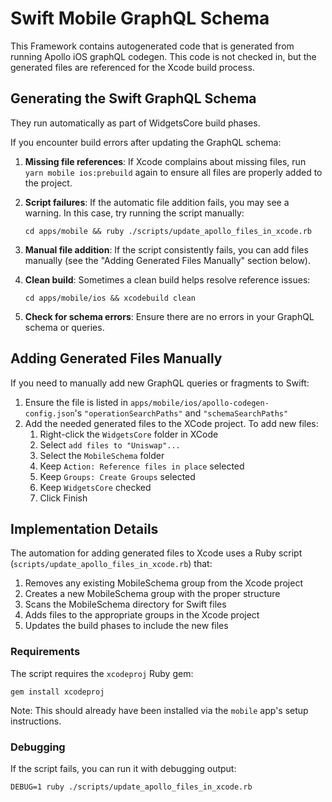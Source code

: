 # Swift Mobile GraphQL Schema

This Framework contains autogenerated code that is generated from running Apollo iOS graphQL codegen. This code is not checked in, but the generated files are referenced for the Xcode build process.

## Generating the Swift GraphQL Schema

They run automatically as part of WidgetsCore build phases.

If you encounter build errors after updating the GraphQL schema:

1. **Missing file references**: If Xcode complains about missing files, run `yarn mobile ios:prebuild` again to ensure all files are properly added to the project.

2. **Script failures**: If the automatic file addition fails, you may see a warning. In this case, try running the script manually:

   ```
   cd apps/mobile && ruby ./scripts/update_apollo_files_in_xcode.rb
   ```

3. **Manual file addition**: If the script consistently fails, you can add files manually (see the "Adding Generated Files Manually" section below).

4. **Clean build**: Sometimes a clean build helps resolve reference issues:

   ```
   cd apps/mobile/ios && xcodebuild clean
   ```

5. **Check for schema errors**: Ensure there are no errors in your GraphQL schema or queries.

## Adding Generated Files Manually

If you need to manually add new GraphQL queries or fragments to Swift:

1. Ensure the file is listed in `apps/mobile/ios/apollo-codegen-config.json`'s `"operationSearchPaths"` and `"schemaSearchPaths"`
2. Add the needed generated files to the XCode project. To add new files:
   1. Right-click the `WidgetsCore` folder in XCode
   2. Select `add files to "Uniswap"...`
   3. Select the `MobileSchema` folder
   4. Keep `Action: Reference files in place` selected
   5. Keep `Groups: Create Groups` selected
   6. Keep `WidgetsCore` checked
   7. Click Finish

## Implementation Details

The automation for adding generated files to Xcode uses a Ruby script (`scripts/update_apollo_files_in_xcode.rb`) that:

1. Removes any existing MobileSchema group from the Xcode project
2. Creates a new MobileSchema group with the proper structure
3. Scans the MobileSchema directory for Swift files
4. Adds files to the appropriate groups in the Xcode project
5. Updates the build phases to include the new files

### Requirements

The script requires the `xcodeproj` Ruby gem:

```
gem install xcodeproj
```

Note: This should already have been installed via the `mobile` app's setup instructions.

### Debugging

If the script fails, you can run it with debugging output:

```
DEBUG=1 ruby ./scripts/update_apollo_files_in_xcode.rb
```
